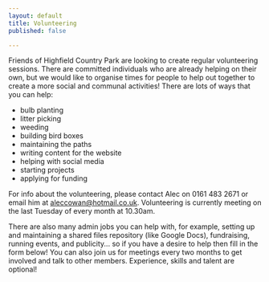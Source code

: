 ```yaml
---
layout: default
title: Volunteering
published: false

---
```

Friends of Highfield Country Park are looking to create regular volunteering sessions. There are committed individuals who are already helping on their own, but we would like to organise times for people to help out together to create a more social and communal activities! There are lots of ways that you can help:

* bulb planting
* litter picking
* weeding
* building bird boxes
* maintaining the paths
* writing content for the website
* helping with social media
* starting projects
* applying for funding

For info about the volunteering, please contact Alec on 0161 483 2671 or email him at aleccowan@hotmail.co.uk. Volunteering is currently meeting on the last Tuesday of every month at 10.30am. 

There are also many admin jobs you can help with, for example, setting up and maintaining a shared files repository (like Google Docs), fundraising, running events, and publicity... so if you have a desire to help then fill in the form below! You can also join us for meetings every two months to get involved and talk to other members. Experience, skills and talent are optional!